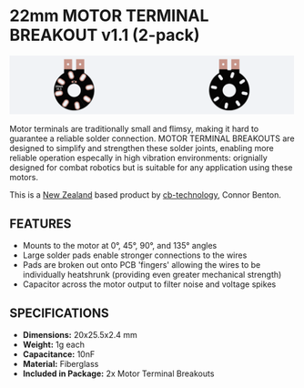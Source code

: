 # 22mm MOTOR TERMINAL BREAKOUT v1.1 (2-pack)

<img src="assets/MOTOR_TERMINAL_BREAKOUT_22mm.png" width="500">

Motor terminals are traditionally small and flimsy, making it hard to guarantee a reliable solder connection.
MOTOR TERMINAL BREAKOUTS are designed to simplify and strengthen these solder joints, enabling more reliable operation especally in high vibration environments: orignially designed for combat robotics but is suitable for any application using these motors. 
  
This is a [New Zealand](https://www.google.co.nz/maps/place/Christchurch+New+Zealand) based product by [cb-technology](https://www.cb-technology.co.nz/), Connor Benton.

## FEATURES
- Mounts to the motor at 0°, 45°, 90°, and 135° angles
- Large solder pads enable stronger connections to the wires
- Pads are broken out onto PCB 'fingers' allowing the wires to be individually heatshrunk (providing even greater mechanical strength)
- Capacitor across the motor output to filter noise and voltage spikes

## SPECIFICATIONS
- **Dimensions:** 20x25.5x2.4 mm
- **Weight:** 1g each
- **Capacitance:** 10nF
- **Material:** Fiberglass
- **Included in Package:** 2x Motor Terminal Breakouts